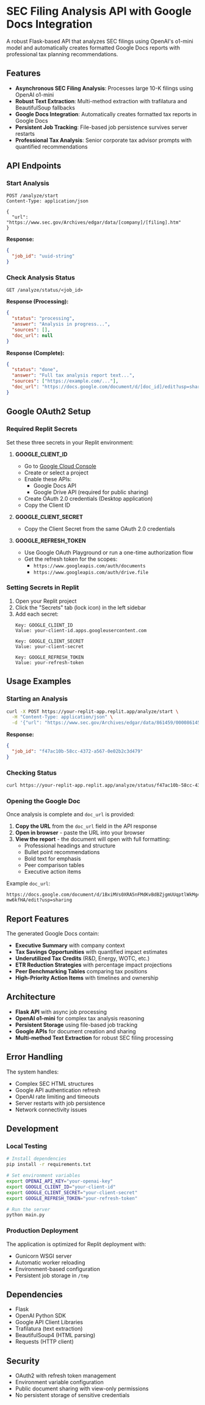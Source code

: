 # SEC Filing Analysis API with Google Docs Integration

A robust Flask-based API that analyzes SEC filings using OpenAI's o1-mini model and automatically creates formatted Google Docs reports with professional tax planning recommendations.

## Features

- **Asynchronous SEC Filing Analysis**: Processes large 10-K filings using OpenAI o1-mini
- **Robust Text Extraction**: Multi-method extraction with trafilatura and BeautifulSoup fallbacks
- **Google Docs Integration**: Automatically creates formatted tax reports in Google Docs
- **Persistent Job Tracking**: File-based job persistence survives server restarts
- **Professional Tax Analysis**: Senior corporate tax advisor prompts with quantified recommendations

## API Endpoints

### Start Analysis
```
POST /analyze/start
Content-Type: application/json

{
  "url": "https://www.sec.gov/Archives/edgar/data/[company]/[filing].htm"
}
```

**Response:**
```json
{
  "job_id": "uuid-string"
}
```

### Check Analysis Status
```
GET /analyze/status/<job_id>
```

**Response (Processing):**
```json
{
  "status": "processing",
  "answer": "Analysis in progress...",
  "sources": [],
  "doc_url": null
}
```

**Response (Complete):**
```json
{
  "status": "done",
  "answer": "Full tax analysis report text...",
  "sources": ["https://example.com/..."],
  "doc_url": "https://docs.google.com/document/d/[doc_id]/edit?usp=sharing"
}
```

## Google OAuth2 Setup

### Required Replit Secrets

Set these three secrets in your Replit environment:

1. **GOOGLE_CLIENT_ID**
   - Go to [Google Cloud Console](https://console.cloud.google.com/)
   - Create or select a project
   - Enable these APIs:
     - Google Docs API
     - Google Drive API (required for public sharing)
   - Create OAuth 2.0 credentials (Desktop application)
   - Copy the Client ID

2. **GOOGLE_CLIENT_SECRET**
   - Copy the Client Secret from the same OAuth 2.0 credentials

3. **GOOGLE_REFRESH_TOKEN**
   - Use Google OAuth Playground or run a one-time authorization flow
   - Get the refresh token for the scopes:
     - `https://www.googleapis.com/auth/documents`
     - `https://www.googleapis.com/auth/drive.file`

### Setting Secrets in Replit

1. Open your Replit project
2. Click the "Secrets" tab (lock icon) in the left sidebar
3. Add each secret:
   ```
   Key: GOOGLE_CLIENT_ID
   Value: your-client-id.apps.googleusercontent.com
   
   Key: GOOGLE_CLIENT_SECRET
   Value: your-client-secret
   
   Key: GOOGLE_REFRESH_TOKEN
   Value: your-refresh-token
   ```

## Usage Examples

### Starting an Analysis

```bash
curl -X POST https://your-replit-app.replit.app/analyze/start \
  -H "Content-Type: application/json" \
  -d '{"url": "https://www.sec.gov/Archives/edgar/data/861459/000086145925000007/gva-20241231.htm"}'
```

**Response:**
```json
{
  "job_id": "f47ac10b-58cc-4372-a567-0e02b2c3d479"
}
```

### Checking Status

```bash
curl https://your-replit-app.replit.app/analyze/status/f47ac10b-58cc-4372-a567-0e02b2c3d479
```

### Opening the Google Doc

Once analysis is complete and `doc_url` is provided:

1. **Copy the URL** from the `doc_url` field in the API response
2. **Open in browser** - paste the URL into your browser
3. **View the report** - the document will open with full formatting:
   - Professional headings and structure
   - Bullet point recommendations
   - Bold text for emphasis
   - Peer comparison tables
   - Executive action items

Example `doc_url`:
```
https://docs.google.com/document/d/1BxiMVs0XRA5nFMdKvBdBZjgmUUqptlWkMg4n-mw6kfHA/edit?usp=sharing
```

## Report Features

The generated Google Docs contain:

- **Executive Summary** with company context
- **Tax Savings Opportunities** with quantified impact estimates
- **Underutilized Tax Credits** (R&D, Energy, WOTC, etc.)
- **ETR Reduction Strategies** with percentage impact projections
- **Peer Benchmarking Tables** comparing tax positions
- **High-Priority Action Items** with timelines and ownership

## Architecture

- **Flask API** with async job processing
- **OpenAI o1-mini** for complex tax analysis reasoning
- **Persistent Storage** using file-based job tracking
- **Google APIs** for document creation and sharing
- **Multi-method Text Extraction** for robust SEC filing processing

## Error Handling

The system handles:
- Complex SEC HTML structures
- Google API authentication refresh
- OpenAI rate limiting and timeouts
- Server restarts with job persistence
- Network connectivity issues

## Development

### Local Testing

```bash
# Install dependencies
pip install -r requirements.txt

# Set environment variables
export OPENAI_API_KEY="your-openai-key"
export GOOGLE_CLIENT_ID="your-client-id"
export GOOGLE_CLIENT_SECRET="your-client-secret"
export GOOGLE_REFRESH_TOKEN="your-refresh-token"

# Run the server
python main.py
```

### Production Deployment

The application is optimized for Replit deployment with:
- Gunicorn WSGI server
- Automatic worker reloading
- Environment-based configuration
- Persistent job storage in `/tmp`

## Dependencies

- Flask
- OpenAI Python SDK
- Google API Client Libraries
- Trafilatura (text extraction)
- BeautifulSoup4 (HTML parsing)
- Requests (HTTP client)

## Security

- OAuth2 with refresh token management
- Environment variable configuration
- Public document sharing with view-only permissions
- No persistent storage of sensitive credentials
